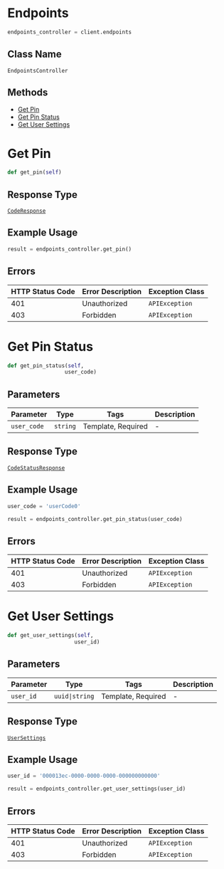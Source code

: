 # Endpoints

```python
endpoints_controller = client.endpoints
```

## Class Name

`EndpointsController`

## Methods

* [Get Pin](../../doc/controllers/endpoints.md#get-pin)
* [Get Pin Status](../../doc/controllers/endpoints.md#get-pin-status)
* [Get User Settings](../../doc/controllers/endpoints.md#get-user-settings)


# Get Pin

```python
def get_pin(self)
```

## Response Type

[`CodeResponse`](../../doc/models/code-response.md)

## Example Usage

```python
result = endpoints_controller.get_pin()
```

## Errors

| HTTP Status Code | Error Description | Exception Class |
|  --- | --- | --- |
| 401 | Unauthorized | `APIException` |
| 403 | Forbidden | `APIException` |


# Get Pin Status

```python
def get_pin_status(self,
                  user_code)
```

## Parameters

| Parameter | Type | Tags | Description |
|  --- | --- | --- | --- |
| `user_code` | `string` | Template, Required | - |

## Response Type

[`CodeStatusResponse`](../../doc/models/code-status-response.md)

## Example Usage

```python
user_code = 'userCode0'

result = endpoints_controller.get_pin_status(user_code)
```

## Errors

| HTTP Status Code | Error Description | Exception Class |
|  --- | --- | --- |
| 401 | Unauthorized | `APIException` |
| 403 | Forbidden | `APIException` |


# Get User Settings

```python
def get_user_settings(self,
                     user_id)
```

## Parameters

| Parameter | Type | Tags | Description |
|  --- | --- | --- | --- |
| `user_id` | `uuid\|string` | Template, Required | - |

## Response Type

[`UserSettings`](../../doc/models/user-settings.md)

## Example Usage

```python
user_id = '000013ec-0000-0000-0000-000000000000'

result = endpoints_controller.get_user_settings(user_id)
```

## Errors

| HTTP Status Code | Error Description | Exception Class |
|  --- | --- | --- |
| 401 | Unauthorized | `APIException` |
| 403 | Forbidden | `APIException` |

